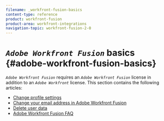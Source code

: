 ```yaml
---
filename: _workfront-fusion-basics
content-type: reference
product: workfront-fusion
product-area: workfront-integrations
navigation-topic: workfront-fusion-2-0
---
```




# *`Adobe Workfront Fusion`* basics {#adobe-workfront-fusion-basics}


*`Adobe Workfront Fusion`* requires an *`Adobe Workfront Fusion`* license in addition to an *`Adobe Workfront`* license.
This section contains the following articles:



* [Change profile settings](change-profile-settings.md) 
* [Change your email address in Adobe Workfront Fusion](change-your-email-address.md) 
* [Delete user data](delete-user-data.md) 
* [Adobe Workfront Fusion FAQ](faq.md) 


